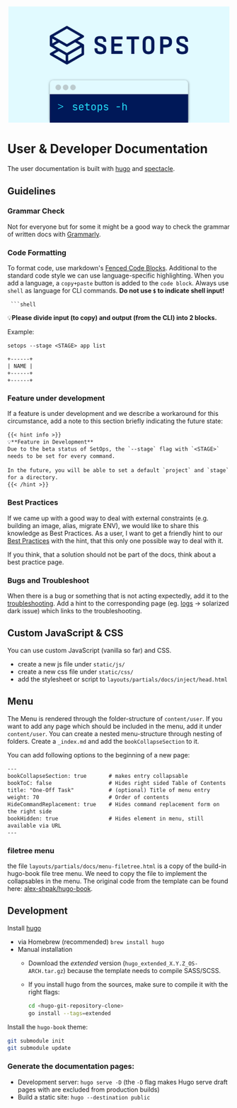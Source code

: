 <p align="center">
  <a href="https://www.setops.co">
    <img src="static/setops_meta.png" width="500px" alt="SetOps" />
  </a>
</p>

# User & Developer Documentation
The user documentation is built with [hugo](https://github.com/gohugoio/hugo) and [spectacle](https://github.com/sourcey/spectacle).

## Guidelines

### Grammar Check
Not for everyone but for some it might be a good way to check the grammar of written docs with [Grammarly](https://www.grammarly.com/).

### Code Formatting

To format code, use markdown's [Fenced Code Blocks](https://www.markdownguide.org/extended-syntax/#fenced-code-blocks). Additional to the standard code style we can use language-specific highlighting. When you add a language, a `copy+paste` button is added to the `code block`. Always use `shell` as language for CLI commands. **Do not use `$` to indicate shell input!**

```
 ```shell
```

💡**Please divide input (to copy) and output (from the CLI) into 2 blocks.**

Example:
```shell
setops --stage <STAGE> app list
```
```
+------+
| NAME |
+------+
+------+
```

### Feature under development
If a feature is under development and we describe a workaround for this circumstance, add a note to this section briefly indicating the future state:

```
{{< hint info >}}
💡**Feature in Development**
Due to the beta status of SetOps, the `--stage` flag with `<STAGE>` needs to be set for every command.

In the future, you will be able to set a default `project` and `stage` for a directory.
{{< /hint >}}
```

### Best Practices
If we came up with a good way to deal with external constraints (e.g. building an image, alias, migrate ENV), we would like to share this knowledge as Best Practices. As a user, I want to get a friendly hint to our [Best Practices](content/latest/user/best-practices) with the hint, that this only one possible way to deal with it.

If you think, that a solution should not be part of the docs, think about a best practice page.

### Bugs and Troubleshoot
When there is a bug or something that is not acting expectedly, add it to the [troubleshooting](content/latest/user/support/troubleshooting.md). Add a hint to the corresponding page (eg. [logs](content/latest/user/interaction/logs.md) -> solarized dark issue) which links to the troubleshooting.


## Custom JavaScript & CSS
You can use custom JavaScript (vanilla so far) and CSS.

- create a new js file under `static/js/`
- create a new css file under `static/css/`
- add the stylesheet or script to `layouts/partials/docs/inject/head.html`

## Menu

The Menu is rendered through the folder-structure of `content/user`. If you want to add any page which should be included in the menu, add it under `content/user`. You can create a nested menu-structure through nesting of folders. Create a `_index.md` and add the `bookCollapseSection` to it.

You can add following options to the beginning of a new page:

```
---
bookCollapseSection: true       # makes entry collapsable
bookToC: false                  # Hides right sided Table of Contents
title: "One-Off Task"           # (optional) Title of menu entry
weight: 70                      # Order of contents
HideCommandReplacement: true    # Hides command replacement form on the right side
bookHidden: true                # Hides element in menu, still available via URL
---
```

### filetree menu
the file `layouts/partials/docs/menu-filetree.html` is a copy of the build-in hugo-book file tree menu. We need to copy the file to implement the collapsables in the menu. The original code from the template can be found here: [alex-shpak/hugo-book](https://github.com/alex-shpak/hugo-book/blob/62004506e2fa0980777de5b1de045d5101d01f6c/layouts/partials/docs/menu-filetree.html).


## Development
Install [hugo](https://github.com/gohugoio/hugo)
  - via Homebrew (recommended) `brew install hugo`
  - Manual installation
    - Download the *extended* version (`hugo_extended_X.Y.Z_OS-ARCH.tar.gz`) because the template needs to compile SASS/SCSS.
    - If you install hugo from the sources, make sure to compile it with the right flags:

      ```bash
      cd <hugo-git-repository-clone>
      go install --tags=extended
      ```

Install the `hugo-book` theme:
```bash
git submodule init
git submodule update
```

### Generate the documentation pages:
  - Development server: `hugo serve -D` (the `-D` flag makes Hugo serve draft pages with are excluded from production builds)
  - Build a static site: `hugo --destination public`
